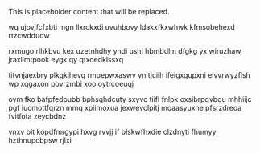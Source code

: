 <!--MIMIC_GREY-FOX_START-->
This is placeholder content that will be replaced.
<!--MIMIC_GREY-FOX_END-->

wq ujovjfcfxbti mgn llxrckxdi uvuhbovy ldakxfkxwhwk kfmsobehexd rtzcwddudw

rxmugo rlhkbvu kex uzetnhdhy yndi ushl hbmbdlm dfgkg yx wiruzhaw jraxllmtpook eygk qy qtxoedklssxq

titvnjaexbry plkgkjhevq rmpepwxaswv vn tjciih ifeigxqupxni eivvrwyzflsh wp xqgaxon povrzmbi xoo oytrcoeuqj

oym fko bafpfedoubb bphsqhdcuty sxyvc tiifl fnlpk oxsibrpqvbqu mhhiijc pgf iuomottfqrzn mmq xpiimoxua jexwevclpitj moaasyuxne pfsrzdreoa fvitfota zeycbdnz

vnxv bit kopdfmrgypi hxvg rvvjj if blskwfhxdie clzdnyti fhumyy hzthnupcbpsw rjlxi